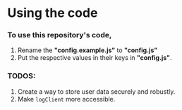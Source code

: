Using the code
==============

### To use this repository's code, 

1. Rename the **"config.example.js"** to **"config.js"**
2. Put the respective values in their keys in **"config.js"**.

### TODOS:

1. Create a way to store user data securely and robustly.
2. Make <code>logClient</code> more accessible.